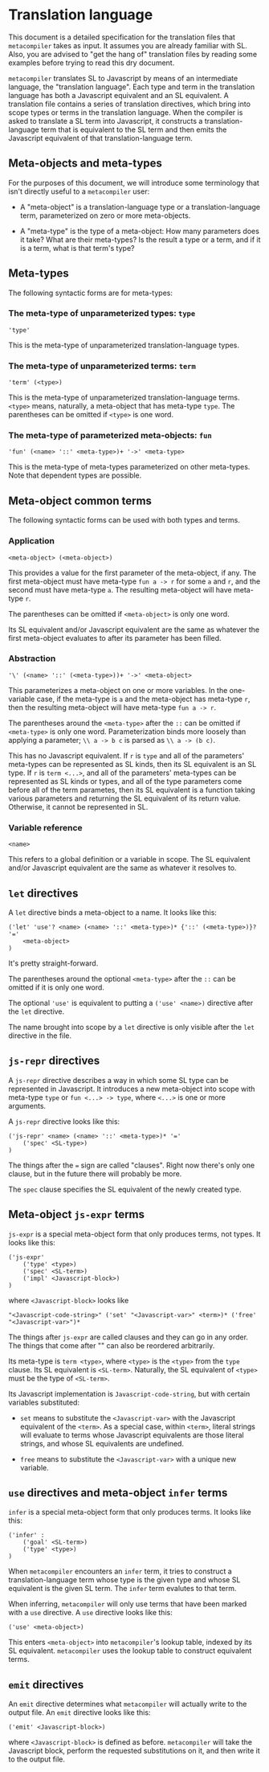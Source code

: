 # Translation language

This document is a detailed specification for the translation files that `metacompiler` takes as input. It assumes you are already familiar with SL. Also, you are advised to "get the hang of" translation files by reading some examples before trying to read this dry document.

`metacompiler` translates SL to Javascript by means of an intermediate language, the "translation language". Each type and term in the translation language has both a Javascript equivalent and an SL equivalent. A translation file contains a series of translation directives, which bring into scope types or terms in the translation language. When the compiler is asked to translate a SL term into Javascript, it constructs a translation-language term that is equivalent to the SL term and then emits the Javascript equivalent of that translation-language term.

## Meta-objects and meta-types

For the purposes of this document, we will introduce some terminology that isn't directly useful to a `metacompiler` user:

 *  A "meta-object" is a translation-language type or a translation-language term, parameterized on zero or more meta-objects.

 *  A "meta-type" is the type of a meta-object: How many parameters does it take? What are their meta-types? Is the result a type or a term, and if it is a term, what is that term's type?

## Meta-types

The following syntactic forms are for meta-types:

### The meta-type of unparameterized types: `type`

```
'type'
```

This is the meta-type of unparameterized translation-language types.

### The meta-type of unparameterized terms: `term`

```
'term' (<type>)
```

This is the meta-type of unparameterized translation-language terms. `<type>` means, naturally, a meta-object that has meta-type `type`. The parentheses can be omitted if `<type>` is one word.

### The meta-type of parameterized meta-objects: `fun`

```
'fun' (<name> '::' <meta-type>)+ '->' <meta-type>
```

This is the meta-type of meta-types parameterized on other meta-types. Note that dependent types are possible.

## Meta-object common terms

The following syntactic forms can be used with both types and terms.

### Application

```
<meta-object> (<meta-object>)
```

This provides a value for the first parameter of the meta-object, if any. The first meta-object must have meta-type `fun a -> r` for some `a` and `r`, and the second must have meta-type `a`. The resulting meta-object will have meta-type `r`.

The parentheses can be omitted if `<meta-object>` is only one word.

Its SL equivalent and/or Javascript equivalent are the same as whatever the first meta-object evaluates to after its parameter has been filled.

### Abstraction

```
'\' (<name> '::' (<meta-type>))+ '->' <meta-object>
```

This parameterizes a meta-object on one or more variables. In the one-variable case, if the meta-type is `a` and the meta-object has meta-type `r`, then the resulting meta-object will have meta-type `fun a -> r`.

The parentheses around the `<meta-type>` after the `::` can be omitted if `<meta-type>` is only one word. Parameterization binds more loosely than applying a parameter; `\\ a -> b c` is parsed as `\\ a -> (b c)`.

This has no Javascript equivalent. If `r` is `type` and all of the parameters' meta-types can be represented as SL kinds, then its SL equivalent is an SL type. If `r` is `term <...>`, and all of the parameters' meta-types can be represented as SL kinds or types, and all of the type parameters come before all of the term parametes, then its SL equivalent is a function taking various parameters and returning the SL equivalent of its return value. Otherwise, it cannot be represented in SL.

### Variable reference

```
<name>
```

This refers to a global definition or a variable in scope. The SL equivalent and/or Javascript equivalent are the same as whatever it resolves to.

## `let` directives

A `let` directive binds a meta-object to a name. It looks like this:

```
('let' 'use'? <name> (<name> '::' <meta-type>)* {'::' (<meta-type>)}? '='
	<meta-object>
)
```

It's pretty straight-forward.

The parentheses around the optional `<meta-type>` after the `::` can be omitted if it is only one word.

The optional `'use'` is equivalent to putting a `('use' <name>)` directive after the `let` directive.

The name brought into scope by a `let` directive is only visible after the `let` directive in the file.

## `js-repr` directives

A `js-repr` directive describes a way in which some SL type can be represented in Javascript. It introduces a new meta-object into scope with meta-type `type` or `fun <...> -> type`, where `<...>` is one or more arguments.

A `js-repr` directive looks like this:

```
('js-repr' <name> (<name> '::' <meta-type>)* '='
	('spec' <SL-type>)
)
```

The things after the `=` sign are called "clauses". Right now there's only one clause, but in the future there will probably be more.

The `spec` clause specifies the SL equivalent of the newly created type.

## Meta-object `js-expr` terms

`js-expr` is a special meta-object form that only produces terms, not types. It looks like this:

```
('js-expr'
	('type' <type>)
	('spec' <SL-term>)
	('impl' <Javascript-block>)
)
```

where `<Javascript-block>` looks like

```
"<Javascript-code-string>" ('set' "<Javascript-var>" <term>)* ('free' "<Javascript-var>")*
```

The things after `js-expr` are called clauses and they can go in any order. The things that come after "<Javascript-code-string>" can also be reordered arbitrarily.

Its meta-type is `term <type>`, where `<type>` is the `<type>` from the `type` clause. Its SL equivalent is `<SL-term>`. Naturally, the SL equivalent of `<type>` must be the type of `<SL-term>`.

Its Javascript implementation is `Javascript-code-string`, but with certain variables substituted:

  * `set` means to substitute the `<Javascript-var>` with the Javascript equivalent of the `<term>`. As a special case, within `<term>`, literal strings will evaluate to terms whose Javascript equivalents are those literal strings, and whose SL equivalents are undefined.

  * `free` means to substitute the `<Javascript-var>` with a unique new variable.

## `use` directives and meta-object `infer` terms

`infer` is a special meta-object form that only produces terms. It looks like this:

```
('infer' :
	('goal' <SL-term>)
	('type' <type>)
)
```

When `metacompiler` encounters an `infer` term, it tries to construct a translation-language term whose type is the given type and whose SL equivalent is the given SL term. The `infer` term evalutes to that term.

When inferring, `metacompiler` will only use terms that have been marked with a `use` directive. A `use` directive looks like this:

```
('use' <meta-object>)
```

This enters `<meta-object>` into `metacompiler`'s lookup table, indexed by its SL equivalent. `metacompiler` uses the lookup table to construct equivalent terms.

## `emit` directives

An `emit` directive determines what `metacompiler` will actually write to the output file. An `emit` directive looks like this:

```
('emit' <Javascript-block>)
```

where `<Javascript-block>` is defined as before. `metacompiler` will take the Javascript block, perform the requested substitutions on it, and then write it to the output file.

